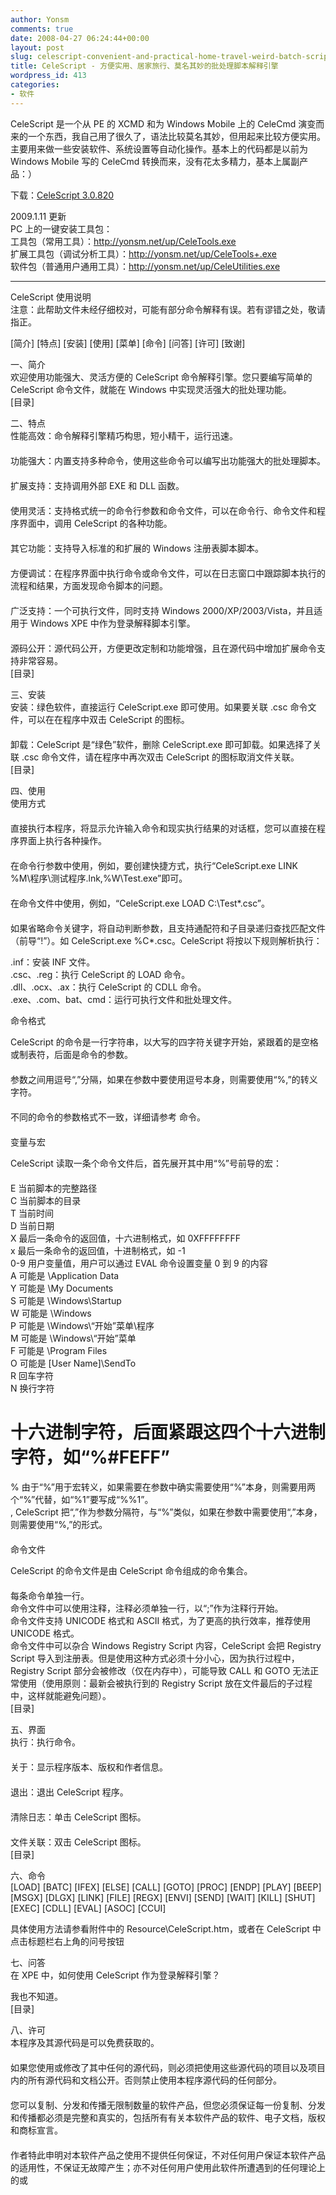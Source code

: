 ```yaml
---
author: Yonsm
comments: true
date: 2008-04-27 06:24:44+00:00
layout: post
slug: celescript-convenient-and-practical-home-travel-weird-batch-script-interpretation-engine
title: CeleScript - 方便实用、居家旅行、莫名其妙的批处理脚本解释引擎
wordpress_id: 413
categories:
- 软件
---
```


CeleScript 是一个从 PE 的 XCMD 和为 Windows Mobile 上的 CeleCmd 演变而来的一个东西，我自己用了很久了，语法比较莫名其妙，但用起来比较方便实用。主要用来做一些安装软件、系统设置等自动化操作。基本上的代码都是以前为 Windows Mobile 写的 CeleCmd 转换而来，没有花太多精力，基本上属副产品：）  
  
<!-- more -->  
  
下载：[CeleScript 3.0.820](/assets/CeleScript.3.0.820.zip)   
  
2009.1.11 更新  
PC 上的一键安装工具包：  
工具包（常用工具）：http://yonsm.net/up/CeleTools.exe   
扩展工具包（调试分析工具）：http://yonsm.net/up/CeleTools+.exe  
软件包（普通用户通用工具）：http://yonsm.net/up/CeleUtilities.exe   
  
  


* * *

  
  
CeleScript 使用说明  
注意：此帮助文件未经仔细校对，可能有部分命令解释有误。若有谬错之处，敬请指正。  
  
[简介] [特点] [安装] [使用] [菜单] [命令] [问答] [许可] [致谢]  
  
一、简介  
欢迎使用功能强大、灵活方便的 CeleScript 命令解释引擎。您只要编写简单的 CeleScript 命令文件，就能在 Windows 中实现灵活强大的批处理功能。  
[目录]  
  
二、特点  
性能高效：命令解释引擎精巧构思，短小精干，运行迅速。  
　   
功能强大：内置支持多种命令，使用这些命令可以编写出功能强大的批处理脚本。  
　   
扩展支持：支持调用外部 EXE 和 DLL 函数。  
　   
使用灵活：支持格式统一的命令行参数和命令文件，可以在命令行、命令文件和程序界面中，调用 CeleScript 的各种功能。  
　   
其它功能：支持导入标准的和扩展的 Windows 注册表脚本脚本。  
　   
方便调试：在程序界面中执行命令或命令文件，可以在日志窗口中跟踪脚本执行的流程和结果，方面发现命令脚本的问题。  
　   
广泛支持：一个可执行文件，同时支持 Windows 2000/XP/2003/Vista，并且适用于 Windows XPE 中作为登录解释脚本引擎。  
　   
源码公开：源代码公开，方便更改定制和功能增强，且在源代码中增加扩展命令支持非常容易。   
[目录]  
  
三、安装  
安装：绿色软件，直接运行 CeleScript.exe 即可使用。如果要关联 .csc 命令文件，可以在在程序中双击 CeleScript 的图标。  
　   
卸载：CeleScript 是“绿色”软件，删除 CeleScript.exe 即可卸载。如果选择了关联 .csc 命令文件，请在程序中再次双击 CeleScript 的图标取消文件关联。   
[目录]  
  
四、使用  
使用方式  
　  
直接执行本程序，将显示允许输入命令和现实执行结果的对话框，您可以直接在程序界面上执行各种操作。  
　   
在命令行参数中使用，例如，要创建快捷方式，执行“CeleScript.exe LINK %M\程序\测试程序.lnk,%W\Test.exe”即可。  
　   
在命令文件中使用，例如，“CeleScript.exe LOAD C:\Test\*.csc”。  
　   
如果省略命令关键字，将自动判断参数，且支持通配符和子目录递归查找匹配文件（前导“!”）。如 CeleScript.exe %C\*.csc。CeleScript 将按以下规则解析执行：  
  
  
.inf：安装 INF 文件。   
.csc、.reg：执行 CeleScript 的 LOAD 命令。   
.dll、.ocx、.ax：执行 CeleScript 的 CDLL 命令。   
.exe、.com、bat、cmd：运行可执行文件和批处理文件。   
  
  
命令格式  
  
  
CeleScript 的命令是一行字符串，以大写的四字符关键字开始，紧跟着的是空格或制表符，后面是命令的参数。  
　   
参数之间用逗号“,”分隔，如果在参数中要使用逗号本身，则需要使用“%,”的转义字符。  
　   
不同的命令的参数格式不一致，详细请参考 命令。  
　   
变量与宏  
  
CeleScript 读取一条个命令文件后，首先展开其中用“%”号前导的宏：  
　  
E    当前脚本的完整路径   
C    当前脚本的目录   
T    当前时间   
D    当前日期   
X    最后一条命令的返回值，十六进制格式，如 0XFFFFFFFF   
x    最后一条命令的返回值，十进制格式，如 -1   
0-9  用户变量值，用户可以通过 EVAL 命令设置变量 0 到 9 的内容   
A    可能是 \Application Data   
Y    可能是 \My Documents   
S    可能是 \Windows\Startup   
W    可能是 \Windows   
P    可能是 \Windows\“开始”菜单\程序   
M    可能是 \Windows\“开始”菜单   
F    可能是 \Program Files   
O    可能是 [User Name]\SendTo   
R    回车字符   
N    换行字符   
#    十六进制字符，后面紧跟这四个十六进制字符，如“%#FEFF”   
%    由于“%”用于宏转义，如果需要在参数中确实需要使用“%”本身，则需要用两个“%”代替，如“%1”要写成“%%1”。   
,    CeleScript 把“,”作为参数分隔符，与“%”类似，如果在参数中需要使用“,”本身，则需要使用“%,”的形式。  
　   
命令文件  
  
CeleScript 的命令文件是由 CeleScript 命令组成的命令集合。  
　  
每条命令单独一行。   
命令文件中可以使用注释，注释必须单独一行，以“;”作为注释行开始。   
命令文件支持 UNICODE 格式和 ASCII 格式，为了更高的执行效率，推荐使用 UNICODE 格式。   
命令文件中可以杂合 Windows Registry Script 内容，CeleScript 会把 Registry Script 导入到注册表。但是使用这种方式必须十分小心，因为执行过程中，Registry Script 部分会被修改（仅在内存中），可能导致 CALL 和 GOTO 无法正常使用（使用原则：最新会被执行到的 Registry Script 放在文件最后的子过程中，这样就能避免问题）。   
[目录]  
  
五、界面  
执行：执行命令。  
　   
关于：显示程序版本、版权和作者信息。  
　   
退出：退出 CeleScript 程序。  
　   
清除日志：单击 CeleScript 图标。  
　   
文件关联：双击 CeleScript 图标。   
[目录]  
  
六、命令  
[LOAD] [BATC] [IFEX] [ELSE] [CALL] [GOTO] [PROC] [ENDP] [PLAY] [BEEP] [MSGX] [DLGX] [LINK] [FILE] [REGX] [ENVI] [SEND] [WAIT] [KILL] [SHUT] [EXEC] [CDLL] [EVAL] [ASOC] [CCUI]  
  
具体使用方法请参看附件中的 Resource\CeleScript.htm，或者在 CeleScript 中点击标题栏右上角的问号按钮  
  
七、问答  
在 XPE 中，如何使用 CeleScript 作为登录解释引擎？  
  
我也不知道。   
[目录]  
  
八、许可  
本程序及其源代码是可以免费获取的。  
　   
如果您使用或修改了其中任何的源代码，则必须把使用这些源代码的项目以及项目内的所有源代码和文档公开。否则禁止使用本程序源代码的任何部分。  
　   
您可以复制、分发和传播无限制数量的软件产品，但您必须保证每一份复制、分发和传播都必须是完整和真实的，包括所有有关本软件产品的软件、电子文档，版权和商标宣言。  
　   
作者特此申明对本软件产品之使用不提供任何保证，不对任何用户保证本软件产品的适用性，不保证无故障产生；亦不对任何用户使用此软件所遭遇到的任何理论上的或
